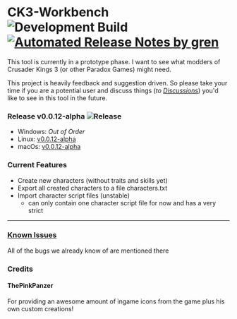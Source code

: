 # CK3-Workbench ![Development Build](https://github.com/xetra11/CK3-Workbench/workflows/Development%20Build/badge.svg) [![Automated Release Notes by gren](https://img.shields.io/badge/%F0%9F%A4%96-release%20notes-00B2EE.svg)](https://github-tools.github.io/github-release-notes/)
This tool is currently in a prototype phase.
I want to see what modders of Crusader Kings 3 (or other Paradox Games) might need.

This project is heavily feedback and suggestion driven. So please take your time if you are 
a potential user and discuss things
(*to* [*Discussions*](https://github.com/xetra11/CK3-Workbench/discussions))
you'd like to see in this tool in the future.

### Release v0.0.12-alpha ![Release](https://github.com/xetra11/CK3-Workbench/workflows/Release/badge.svg?branch=0.0.12-alpha)
* Windows: *Out of Order*
* Linux: [v0.0.12-alpha](https://github.com/xetra11/CK3-Workbench/releases/download/0.0.12-alpha/ck3-workbench_0.0.12-alpha-1_amd64.deb)
* macOs: [v0.0.12-alpha](https://github.com/xetra11/CK3-Workbench/releases/download/0.0.12-alpha/ck3-workbench-0.0.12-alpha.dmg)

### Current Features
* Create new characters (without traits and skills yet)
* Export all created characters to a file characters.txt
* Import character script files (unstable)
  * can only contain one character script file for now and has a very strict


---
### [**Known Issues**](https://github.com/xetra11/CK3-Workbench/discussions/categories/known-issues)
All of the bugs we already know of are mentioned there

### Credits

#### ThePinkPanzer
For providing an awesome amount of ingame icons from the game plus his own custom creations! 
